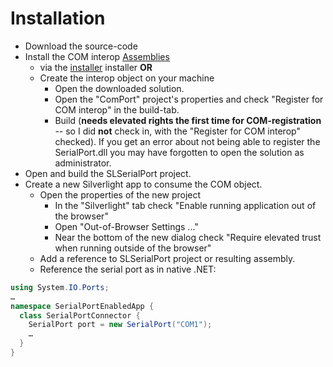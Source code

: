 Installation
============

* Download the source-code
* Install the COM interop [Assemblies](http://interopcom.codeplex.com/releases/view/51518)
  * via the [installer](http://www.codeplex.com/Download?ProjectName=interopcom&DownloadId=250419) installer **OR**
  * Create the interop object on your machine
     * Open the downloaded solution.
     * Open the "ComPort" project's properties and check "Register for COM interop" in the build-tab.
     * Build (**needs elevated rights the first time for COM-registration** -- so I did **not** check in, with the "Register for COM interop" checked). If you get an error about not being able to register the SerialPort.dll you may have forgotten to open the solution as administrator.
* Open and build the SLSerialPort project.
* Create a new Silverlight app to consume the COM object.
  * Open the properties of the new project
    * In the "Silverlight" tab check "Enable running application out of the browser"
    * Open "Out-of-Browser Settings ..."
    * Near the bottom of the new dialog check "Require elevated trust when running outside of the browser"
  * Add a reference to SLSerialPort project or resulting assembly.
  * Reference the serial port as in native .NET:

```c#
using System.IO.Ports;
…
namespace SerialPortEnabledApp {
  class SerialPortConnector {
    SerialPort port = new SerialPort("COM1");
    …
  } 
}
```

